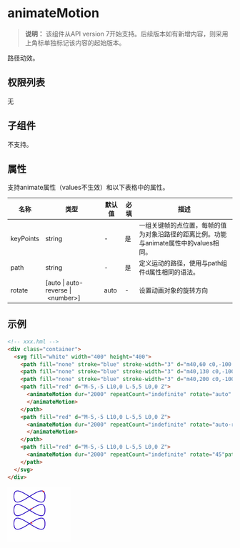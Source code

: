 # animateMotion


>  **说明：**
> 该组件从API version 7开始支持。后续版本如有新增内容，则采用上角标单独标记该内容的起始版本。

路径动效。

## 权限列表

无


## 子组件

不支持。


## 属性

支持animate属性（values不生效）和以下表格中的属性。

| 名称 | 类型 | 默认值 | 必填 | 描述 |
| -------- | -------- | -------- | -------- | -------- |
| keyPoints | string | - | 是 | 一组关键帧的点位置，每帧的值为对象沿路径的距离比例。功能与animate属性中的values相同。 |
| path | string | - | 是 | 定义运动的路径，使用与path组件d属性相同的语法。 |
| rotate | [auto&nbsp;\|&nbsp;auto-reverse&nbsp;\|&nbsp;&lt;number&gt;] | auto | - | 设置动画对象的旋转方向 |


## 示例

```html
<!-- xxx.hml -->
<div class="container">
  <svg fill="white" width="400" height="400">
    <path fill="none" stroke="blue" stroke-width="3" d="m40,60 c0,-100 160,100 160,0 c0,-100 -160,100 -160,0 z"></path>
    <path fill="none" stroke="blue" stroke-width="3" d="m40,130 c0,-100 160,100 160,0 c0,-100 -160,100 -160,0 z"></path>
    <path fill="none" stroke="blue" stroke-width="3" d="m40,200 c0,-100 160,100 160,0 c0,-100 -160,100 -160,0 z"></path>
    <path fill="red" d="M-5,-5 L10,0 L-5,5 L0,0 Z">
      <animateMotion dur="2000" repeatCount="indefinite" rotate="auto" keyPoints="0;0.2;0.4;0.6;0.8;1" path="m40,60 c0,-100 160,160,100 160,0 c0,-100,-160,100 -160,0 z">
      </animateMotion>
    </path>
    <path fill="red" d="M-5,-5 L10,0 L-5,5 L0,0 Z">
      <animateMotion dur="2000" repeatCount="indefinite" rotate="auto-reverse"path="m40,130 c0,-100 160,100 160,0 c0,-100,-160,100 -160,0 z">
      </animateMotion>
    </path>
    <path fill="red" d="M-5,-5 L10,0 L-5,5 L0,0 Z">
      <animateMotion dur="2000" repeatCount="indefinite" rotate="45"path="m40,200 c0,-100 160,100 160,0 c0,-100 -160,100 -160,0 z"></animateMotion>
    </path>
  </svg>
</div>
```


![zh-cn_image_0000001213381209](figures/zh-cn_image_0000001213381209.gif)
